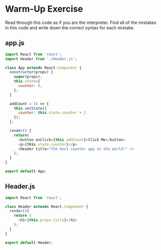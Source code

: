 # Warm-Up Exercise
Read through this code as if you are the interpreter. Find all of the mistakes in this code and write down the correct syntax for each mistake.

## app.js

```js
import React from 'react';
import Header from './Header.js';

class App extends React.Component {
  constructor(props) {
    super(props);
    this.state={
      counter: 0,
    };
  }

  addCount = () => {
    this.setState({
      counter: this.state.counter + 1
    });
  };

  render() {
    return(
      <button onClick={this.addCount}>Click Me</button>
      <p>{this.state.counter}</p>
      <Header title="the best counter app in the world!" />
    );
  }
}

export default App;
```

## Header.js

```js
import React from 'react';

class Header extends React.Component {
  render(){
    return (
      <h1>{this.props.title}</h1>
    );
  }
}

export default Header;
```
